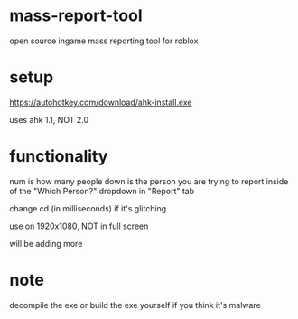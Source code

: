 # mass-report-tool
open source ingame mass reporting tool for roblox

# setup
https://autohotkey.com/download/ahk-install.exe

uses ahk 1.1, NOT 2.0
# functionality

num is how many people down is the person you are trying to report inside of the "Which Person?" dropdown in "Report" tab

change cd (in milliseconds) if it's glitching

use on 1920x1080, NOT in full screen

will be adding more

# note

decompile the exe or build the exe yourself if you think it's malware
